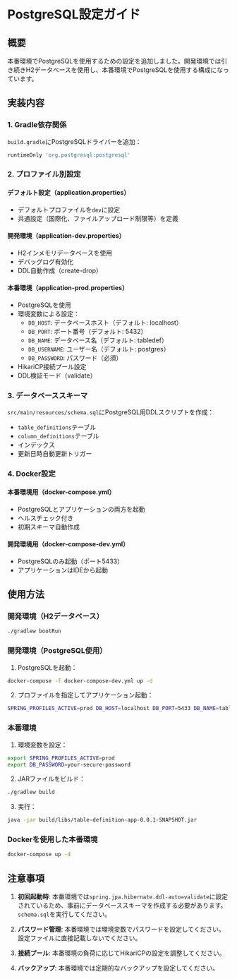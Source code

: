 # PostgreSQL設定ガイド

## 概要
本番環境でPostgreSQLを使用するための設定を追加しました。開発環境では引き続きH2データベースを使用し、本番環境でPostgreSQLを使用する構成になっています。

## 実装内容

### 1. Gradle依存関係
`build.gradle`にPostgreSQLドライバーを追加：
```gradle
runtimeOnly 'org.postgresql:postgresql'
```

### 2. プロファイル別設定

#### デフォルト設定（application.properties）
- デフォルトプロファイルを`dev`に設定
- 共通設定（国際化、ファイルアップロード制限等）を定義

#### 開発環境（application-dev.properties）
- H2インメモリデータベースを使用
- デバッグログ有効化
- DDL自動作成（create-drop）

#### 本番環境（application-prod.properties）
- PostgreSQLを使用
- 環境変数による設定：
  - `DB_HOST`: データベースホスト（デフォルト: localhost）
  - `DB_PORT`: ポート番号（デフォルト: 5432）
  - `DB_NAME`: データベース名（デフォルト: tabledef）
  - `DB_USERNAME`: ユーザー名（デフォルト: postgres）
  - `DB_PASSWORD`: パスワード（必須）
- HikariCP接続プール設定
- DDL検証モード（validate）

### 3. データベーススキーマ
`src/main/resources/schema.sql`にPostgreSQL用DDLスクリプトを作成：
- `table_definitions`テーブル
- `column_definitions`テーブル
- インデックス
- 更新日時自動更新トリガー

### 4. Docker設定

#### 本番環境用（docker-compose.yml）
- PostgreSQLとアプリケーションの両方を起動
- ヘルスチェック付き
- 初期スキーマ自動作成

#### 開発環境用（docker-compose-dev.yml）
- PostgreSQLのみ起動（ポート5433）
- アプリケーションはIDEから起動

## 使用方法

### 開発環境（H2データベース）
```bash
./gradlew bootRun
```

### 開発環境（PostgreSQL使用）
1. PostgreSQLを起動：
```bash
docker-compose -f docker-compose-dev.yml up -d
```

2. プロファイルを指定してアプリケーション起動：
```bash
SPRING_PROFILES_ACTIVE=prod DB_HOST=localhost DB_PORT=5433 DB_NAME=tabledef_dev DB_PASSWORD=postgres ./gradlew bootRun
```

### 本番環境
1. 環境変数を設定：
```bash
export SPRING_PROFILES_ACTIVE=prod
export DB_PASSWORD=your-secure-password
```

2. JARファイルをビルド：
```bash
./gradlew build
```

3. 実行：
```bash
java -jar build/libs/table-definition-app-0.0.1-SNAPSHOT.jar
```

### Dockerを使用した本番環境
```bash
docker-compose up -d
```

## 注意事項

1. **初回起動時**: 本番環境では`spring.jpa.hibernate.ddl-auto=validate`に設定されているため、事前にデータベーススキーマを作成する必要があります。`schema.sql`を実行してください。

2. **パスワード管理**: 本番環境では環境変数でパスワードを設定してください。設定ファイルに直接記載しないでください。

3. **接続プール**: 本番環境の負荷に応じてHikariCPの設定を調整してください。

4. **バックアップ**: 本番環境では定期的なバックアップを設定してください。